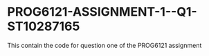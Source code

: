 # PROG6121-ASSIGNMENT-1--Q1-ST10287165
This contain the code for question one of the PROG6121 assignment
